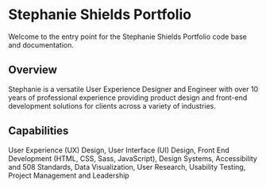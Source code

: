 # Stephanie Shields Portfolio

Welcome to the entry point for the Stephanie Shields Portfolio code base and documentation.

## Overview

Stephanie is a versatile User Experience Designer and Engineer with over 10 years of professional experience providing product design and front-end development solutions for clients across a variety of industries.

## Capabilities

User Experience (UX) Design, User Interface (UI) Design, Front End Development (HTML, CSS, Sass, JavaScript), Design Systems, Accessibility and 508 Standards, Data Visualization, User Research, Usability Testing, Project Management and Leadership